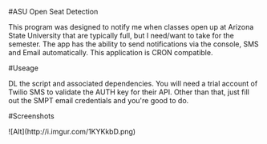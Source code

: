#ASU Open Seat Detection
<p>This program was designed to notify me when classes open up at Arizona State University that are typically full, but I need/want to take for the semester. The app has the ability to send notifications via the console, SMS and Email automatically. This application is CRON compatible.</p>

#Useage
<p>DL the script and associated dependencies. You will need a trial account of Twilio SMS to validate the AUTH key for their API. Other than that, just fill out the SMPT email credentials and you're good to do.

#Screenshots
<p>
![Alt](http://i.imgur.com/1KYKkbD.png)
